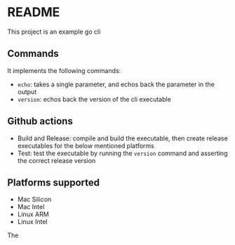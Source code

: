 # README

This project is an example go cli

## Commands

It implements the following commands:

- `echo`: takes a single parameter, and echos back the parameter in the output
- `version`: echos back the version of the cli executable

## Github actions

- Build and Release: compile and build the executable, then create release executables for the below mentioned platforms
- Test: test the executable by running the `version` command and asserting the correct release version

## Platforms supported

- Mac Silicon
- Mac Intel
- Linux ARM
- Linux Intel

The 
